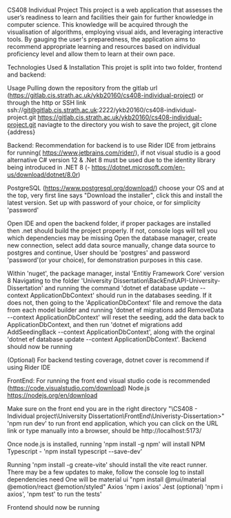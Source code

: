 CS408 Individual Project
This project is a web application that assesses the user’s readiness to learn and facilities their gain for further knowledge in computer science. This knowledge will be acquired through the visualisation of algorithms, employing visual aids, and leveraging interactive tools. By gauging the user's preparedness, the application aims to recommend appropriate learning and resources based on individual proficiency level and allow them to learn at their own pace.

Technologies Used & Installation
This projet is split into two folder, frontend and backend:

Usage
Pulling down the repository from the gitlab url (https://gitlab.cis.strath.ac.uk/ykb20160/cs408-individual-project)
or through the http or SSH link 
ssh://git@gitlab.cis.strath.ac.uk:2222/ykb20160/cs408-individual-project.git
https://gitlab.cis.strath.ac.uk/ykb20160/cs408-individual-project.git
naviagte to the directory you wish to save the project, git clone {address}

Backend: 
Recommendation for backend is to use Rider IDE from jetbrains for running( https://www.jetbrains.com/rider/), if not visual studio is a good alternative 
C# version 12 & .Net 8 must be used due to the identity library being introduced in .NET 8 (- https://dotnet.microsoft.com/en-us/download/dotnet/8.0r)

PostgreSQL (https://www.postgresql.org/download/) choose your OS and at the top, very first line says "Download the installer", click this and install the latest version. Set up with password of your choice, or for simplicity 'password'

Open IDE and open the backend folder, if proper packages are installed then .net should build the project properly.
If not, console logs will tell you which dependencies may be missing
Open the database manager, create new connection, select add data source manually, change data source to postgres and continue, User should be 'postgres' and password 'password'(or your choice), for demonstration purposes in this case.

Within 'nuget', the package manager, instal 'Entitiy Framework Core' version 8
Navigating to the folder 'University Dissertation\BackEnd\API-University-Dissertation' and running the command 'dotnet ef database update --context ApplicationDbContext' should run in the databases seeding. 
If it does not, then going to the 'ApplicationDbContext' file and remove the data from each model builder and running 'dotnet ef migrations add RemoveData --context ApplicationDbContext' will reset the seeding, add the data back to ApplicationDbContext, and then run 'dotnet ef migrations add AddSeedingBack --context ApplicationDbContext', along with the orginal 'dotnet ef database update --context ApplicationDbContext'. 
Backend should now be running

(Optional) For backend testing coverage, dotnet cover is recommend if using Rider IDE


FrontEnd:
For running the front end visual studio code is recommended (https://code.visualstudio.com/download)
Node.js https://nodejs.org/en/download

Make sure on the front end you are in the right directory "<RootDirectory>\CS408 - Individual project\University Dissertation\FrontEnd\Univeristy-Dissertation>"
'npm run dev' to run front end application, which you can click on the URL link or type manually into a browser, should be http://localhost:5173/

Once node.js is installed, running 'npm install -g npm' will install NPM 
Typescript - 'npm install typescript --save-dev'

Running 'npm install -g create-vite' should install the vite react runner. 
There may be a few updates to make, follow the console log to install dependencies need
One will be material ui "npm install @mui/material @emotion/react @emotion/styled"
Axios 'npm i axios'
Jest (optional) 'npm i axios', 'npm test' to run the tests'

Frontend should now be running




